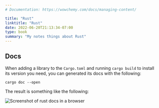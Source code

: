 ```yaml
---
# Documentation: https://wowchemy.com/docs/managing-content/

title: "Rust"
linktitle: "Rust"
date: 2022-06-20T21:13:34-07:00
type: book
summary: "My notes things about Rust"
---
```


## Docs

When adding a library to the `Cargo.toml` and running `cargo build` to install its version you need, you can generated its docs with the following:

```shell
cargo doc --open
```

The result is something like the following:

![Screenshot of rust docs in a browser](/media/code_rust_index_docs.png "Screenshot of rust docs in a browser")
